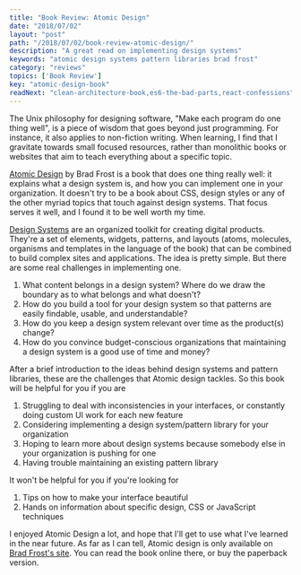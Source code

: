 ```yaml
---
title: "Book Review: Atomic Design"
date: "2018/07/02"
layout: "post"
path: "/2018/07/02/book-review-atomic-design/"
description: "A great read on implementing design systems"
keywords: "atomic design systems pattern libraries brad frost"
category: "reviews"
topics: ['Book Review']
key: "atomic-design-book"
readNext: "clean-architecture-book,es6-the-bad-parts,react-confessions"
---
```


The Unix philosophy for designing software, "Make each program do one thing well", is a piece of wisdom that goes beyond just programming.  For instance, it also applies to non-fiction writing.  When learning, I find that I gravitate towards small focused resources, rather than monolithic books or websites that aim to teach everything about a specific topic.

[Atomic Design](http://atomicdesign.bradfrost.com/) by Brad Frost is a book that does one thing really well: it explains what a design system is, and how you can implement one in your organization.  It doesn't try to be a book about CSS, design styles or any of the other myriad topics that touch against design systems.  That focus serves it well, and I found it to be well worth my time.


[Design Systems](http://bradfrost.com/blog/link/design-systems/)  are an organized toolkit for creating digital products.  They're a set of elements, widgets, patterns, and layouts (atoms, molecules, organisms and templates in the language of the book) that can be combined to build complex sites and applications.  The idea is pretty simple.  But there are some real challenges in implementing one.

1. What content belongs in a design system?  Where do we draw the boundary as to what belongs and what doesn't?
2. How do you build a tool for your design system so that patterns are easily findable, usable, and understandable?
3. How do you keep a design system relevant over time as the product(s) change?
4. How do you convince budget-conscious organizations that maintaining a design system is a good use of time and money?

After a brief introduction to the ideas behind design systems and pattern libraries, these are the challenges that Atomic design tackles.  So this book will be helpful for you if you are

1. Struggling to deal with inconsistencies in your interfaces, or constantly doing custom UI work for each new feature
2. Considering implementing a design system/pattern library for your organization
3. Hoping to learn more about design systems because somebody else in your organization is pushing for one
4. Having trouble maintaining an existing pattern library

It won't be helpful for you if you're looking for

1. Tips on how to make your interface beautiful
2. Hands on information about specific design, CSS or JavaScript techniques

I enjoyed Atomic Design a lot, and hope that I'll get to use what I've learned in the near future.  As far as I can tell, Atomic design is only available on [Brad Frost's site](http://atomicdesign.bradfrost.com/).  You can read the book online there, or buy the paperback version.
